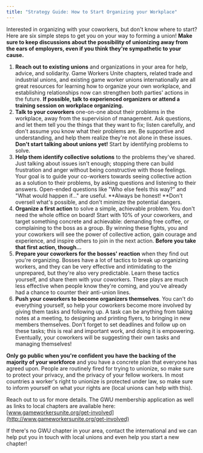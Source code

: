```yaml
---
title: "Strategy Guide: How to Start Organizing your Workplace"
---
```

Interested in organizing with your coworkers, but don't know where to start?
Here are six simple steps to get you on your way to forming a union! **Make sure
to keep discussions about the possibility of unionizing away from the ears of
employers, even if you think they're sympathetic to your cause.**


1. **Reach out to existing unions** and organizations in your area for help,
   advice, and solidarity. Game Workers Unite chapters, related trade and
   industrial unions, and existing game worker unions internationally are all
   great resources for learning how to organize your own workplace, and
   establishing relationships now can strengthen both parties' actions in the
   future. **If possible, talk to experienced organizers or attend a training
   session on workplace organizing.**
2. **Talk to your coworkers** one-on-one about their problems in the workplace,
   away from the supervision of management. Ask questions, and let them tell you
   the things that they want to fix; listen carefully, and don't assume you know
   what their problems are. Be supportive and understanding, and help them
   realize they're not alone in these issues. **Don't start talking about unions
   yet!** Start by identifying problems to solve.
3. **Help them identify collective solutions** to the problems they've shared.
   Just talking about issues isn't enough; stopping there can build frustration
   and anger without being constructive with those feelings. Your goal is to
   guide your co-workers towards seeing collective action as a solution to their
   problems, by asking questions and listening to their answers. Open-ended
   questions like "Who else feels this way?" and "What would happen if…" are
   useful. **Always be honest! **Don't oversell what's possible, and don't
   minimize the potential dangers.
4. **Organize a first action** to solve a simple, achievable problem. You don't
   need the whole office on board! Start with 10% of your coworkers, and target
   something concrete and achievable: demanding free coffee, or complaining to
   the boss as a group. By winning these fights, you and your coworkers will see
   the power of collective action, gain courage and experience, and inspire
   others to join in the next action. **Before you take that first action,
   though…**
5. **Prepare your coworkers for the bosses' reaction** when they find out you're
   organizing. Bosses have a lot of tactics to break up organizing workers, and
   they can be very effective and intimidating to the unprepared, but they're
   also very predictable. Learn these tactics yourself, and share them with your
   coworkers. These plays are much less effective when people know they're
   coming, and you've already had a chance to counter their anti-union lines.
6. **Push your coworkers to become organizers themselves**. You can't do
   everything yourself, so help your coworkers become more involved by giving
   them tasks and following up. A task can be anything from taking notes at a
   meeting, to designing and printing flyers, to bringing in new members
   themselves. Don't forget to set deadlines and follow up on these tasks; this
   is real and important work, and doing it is empowering. Eventually, your
   coworkers will be suggesting their own tasks and managing themselves!

**Only go public when you're confident you have the backing of the majority of
your workforce** and you have a concrete plan that everyone has agreed upon.
People are routinely fired for trying to unionize, so make sure to protect your
privacy, and the privacy of your fellow workers. In most countries a worker's
right to unionize is protected under law, so make sure to inform yourself on
what your rights are (local unions can help with this).

Reach out to us for more details. The GWU membership application as well as
links to local chapters are available here:
[www.gameworkersunite.org/get-involved](http://www.gameworkersunite.org/get-involved)

If there's no GWU chapter in your area, contact the international and we can
help put you in touch with local unions and even help you start a new chapter!
